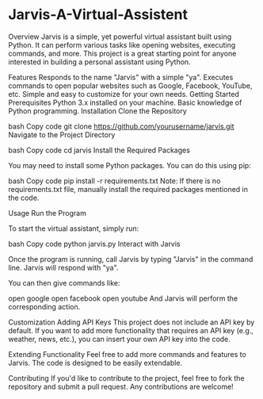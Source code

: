 # Jarvis-A-Virtual-Assistent
Overview
Jarvis is a simple, yet powerful virtual assistant built using Python. It can perform various tasks like opening websites, executing commands, and more. This project is a great starting point for anyone interested in building a personal assistant using Python.

Features
Responds to the name "Jarvis" with a simple "ya".
Executes commands to open popular websites such as Google, Facebook, YouTube, etc.
Simple and easy to customize for your own needs.
Getting Started
Prerequisites
Python 3.x installed on your machine.
Basic knowledge of Python programming.
Installation
Clone the Repository

bash
Copy code
git clone https://github.com/yourusername/jarvis.git
Navigate to the Project Directory

bash
Copy code
cd jarvis
Install the Required Packages

You may need to install some Python packages. You can do this using pip:

bash
Copy code
pip install -r requirements.txt
Note: If there is no requirements.txt file, manually install the required packages mentioned in the code.

Usage
Run the Program

To start the virtual assistant, simply run:

bash
Copy code
python jarvis.py
Interact with Jarvis

Once the program is running, call Jarvis by typing "Jarvis" in the command line. Jarvis will respond with "ya".

You can then give commands like:

open google
open facebook
open youtube
And Jarvis will perform the corresponding action.

Customization
Adding API Keys
This project does not include an API key by default. If you want to add more functionality that requires an API key (e.g., weather, news, etc.), you can insert your own API key into the code.

Extending Functionality
Feel free to add more commands and features to Jarvis. The code is designed to be easily extendable.

Contributing
If you'd like to contribute to the project, feel free to fork the repository and submit a pull request. Any contributions are welcome!
